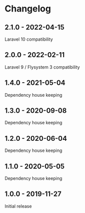 # Changelog

## 2.1.0 - 2022-04-15

Laravel 10 compatibility

## 2.0.0 - 2022-02-11

Laravel 9 / Flysystem 3 compatibility

## 1.4.0 - 2021-05-04

Dependency house keeping

## 1.3.0 - 2020-09-08

Dependency house keeping

## 1.2.0 - 2020-06-04

Dependency house keeping


## 1.1.0 - 2020-05-05

Dependency house keeping


## 1.0.0 - 2019-11-27

Initial release 


